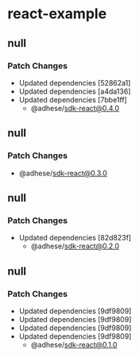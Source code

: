 # react-example

## null

### Patch Changes

- Updated dependencies [52862a1]
- Updated dependencies [a4da136]
- Updated dependencies [7bbe1ff]
  - @adhese/sdk-react@0.4.0

## null

### Patch Changes

- @adhese/sdk-react@0.3.0

## null

### Patch Changes

- Updated dependencies [82d823f]
  - @adhese/sdk-react@0.2.0

## null

### Patch Changes

- Updated dependencies [9df9809]
- Updated dependencies [9df9809]
- Updated dependencies [9df9809]
- Updated dependencies [9df9809]
  - @adhese/sdk-react@0.1.0
